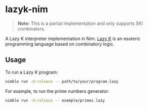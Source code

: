 # lazyk-nim

> **Note:** This is a partial implementation and only supports SKI combinators.

A Lazy K interpreter implementation in Nim. [Lazy K](https://esolangs.org/wiki/Lazy_K) is an esoteric programming language based on combinatory logic.

## Usage

To run a Lazy K program:

```bash
nimble run -d:release -- path/to/your/program.lazy
```

For example, to run the prime numbers generator:

```bash
nimble run -d:release -- example/primes.lazy
```
